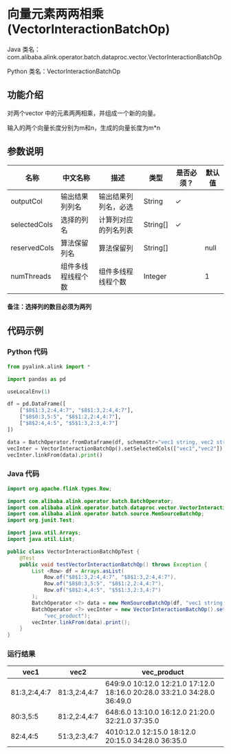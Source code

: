 # 向量元素两两相乘 (VectorInteractionBatchOp)
Java 类名：com.alibaba.alink.operator.batch.dataproc.vector.VectorInteractionBatchOp

Python 类名：VectorInteractionBatchOp


## 功能介绍
对两个vector 中的元素两两相乘，并组成一个新的向量。

输入的两个向量长度分别为m和n，生成的向量长度为m*n

## 参数说明

| 名称 | 中文名称 | 描述 | 类型 | 是否必须？ | 默认值 |
| --- | --- | --- | --- | --- | --- |
| outputCol | 输出结果列列名 | 输出结果列列名，必选 | String | ✓ |  |
| selectedCols | 选择的列名 | 计算列对应的列名列表 | String[] | ✓ |  |
| reservedCols | 算法保留列名 | 算法保留列 | String[] |  | null |
| numThreads | 组件多线程线程个数 | 组件多线程线程个数 | Integer |  | 1 |


#### 备注：选择列的数目必须为两列

## 代码示例
### Python 代码
```python
from pyalink.alink import *

import pandas as pd

useLocalEnv(1)

df = pd.DataFrame([
    ["$8$1:3,2:4,4:7", "$8$1:3,2:4,4:7"],
    ["$8$0:3,5:5", "$8$1:2,2:4,4:7"],
    ["$8$2:4,4:5", "$5$1:3,2:3,4:7"]
])

data = BatchOperator.fromDataframe(df, schemaStr="vec1 string, vec2 string")
vecInter = VectorInteractionBatchOp().setSelectedCols(["vec1","vec2"]).setOutputCol("vec_product")
vecInter.linkFrom(data).print()
```
### Java 代码
```java
import org.apache.flink.types.Row;

import com.alibaba.alink.operator.batch.BatchOperator;
import com.alibaba.alink.operator.batch.dataproc.vector.VectorInteractionBatchOp;
import com.alibaba.alink.operator.batch.source.MemSourceBatchOp;
import org.junit.Test;

import java.util.Arrays;
import java.util.List;

public class VectorInteractionBatchOpTest {
	@Test
	public void testVectorInteractionBatchOp() throws Exception {
		List <Row> df = Arrays.asList(
			Row.of("$8$1:3,2:4,4:7", "$8$1:3,2:4,4:7"),
			Row.of("$8$0:3,5:5", "$8$1:2,2:4,4:7"),
			Row.of("$8$2:4,4:5", "$5$1:3,2:3,4:7")
		);
		BatchOperator <?> data = new MemSourceBatchOp(df, "vec1 string, vec2 string");
		BatchOperator <?> vecInter = new VectorInteractionBatchOp().setSelectedCols("vec1", "vec2").setOutputCol(
			"vec_product");
		vecInter.linkFrom(data).print();
	}
}
```
### 运行结果


vec1|vec2|vec_product
----|----|-----------
$8$1:3,2:4,4:7|$8$1:3,2:4,4:7|$64$9:9.0 10:12.0 12:21.0 17:12.0 18:16.0 20:28.0 33:21.0 34:28.0 36:49.0
$8$0:3,5:5|$8$1:2,2:4,4:7|$64$8:6.0 13:10.0 16:12.0 21:20.0 32:21.0 37:35.0
$8$2:4,4:5|$5$1:3,2:3,4:7|$40$10:12.0 12:15.0 18:12.0 20:15.0 34:28.0 36:35.0
